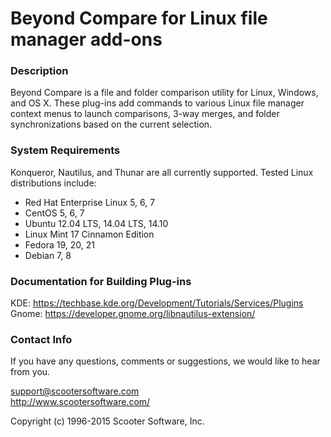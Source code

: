 # Beyond Compare for Linux file manager add-ons  

### Description
Beyond Compare is a file and folder comparison utility for Linux, Windows, and OS X.  These plug-ins add commands to various Linux file manager context menus to launch comparisons, 3-way merges, and folder synchronizations based on the current selection.  

### System Requirements

Konqueror, Nautilus, and Thunar are all currently supported.  Tested Linux distributions include:

* Red Hat Enterprise Linux 5, 6, 7
* CentOS 5, 6, 7
* Ubuntu 12.04 LTS, 14.04 LTS, 14.10
* Linux Mint 17 Cinnamon Edition
* Fedora 19, 20, 21
* Debian 7, 8

### Documentation for Building Plug-ins
KDE: <https://techbase.kde.org/Development/Tutorials/Services/Plugins>
Gnome: <https://developer.gnome.org/libnautilus-extension/>

### Contact Info
If you have any questions, comments or suggestions, we would like to hear from
you.

<support@scootersoftware.com>  
<http://www.scootersoftware.com/>

Copyright (c) 1996-2015 Scooter Software, Inc.
